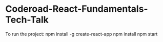 # Coderoad-React-Fundamentals-Tech-Talk
To run the project:
npm install -g create-react-app
npm install
npm start
